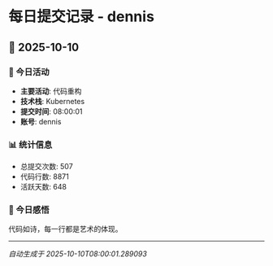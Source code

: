 # 每日提交记录 - dennis

## 📅 2025-10-10

### 🎯 今日活动
- **主要活动**: 代码重构
- **技术栈**: Kubernetes
- **提交时间**: 08:00:01
- **账号**: dennis

### 📊 统计信息
- 总提交次数: 507
- 代码行数: 8871
- 活跃天数: 648

### 💭 今日感悟
代码如诗，每一行都是艺术的体现。

---
*自动生成于 2025-10-10T08:00:01.289093*
